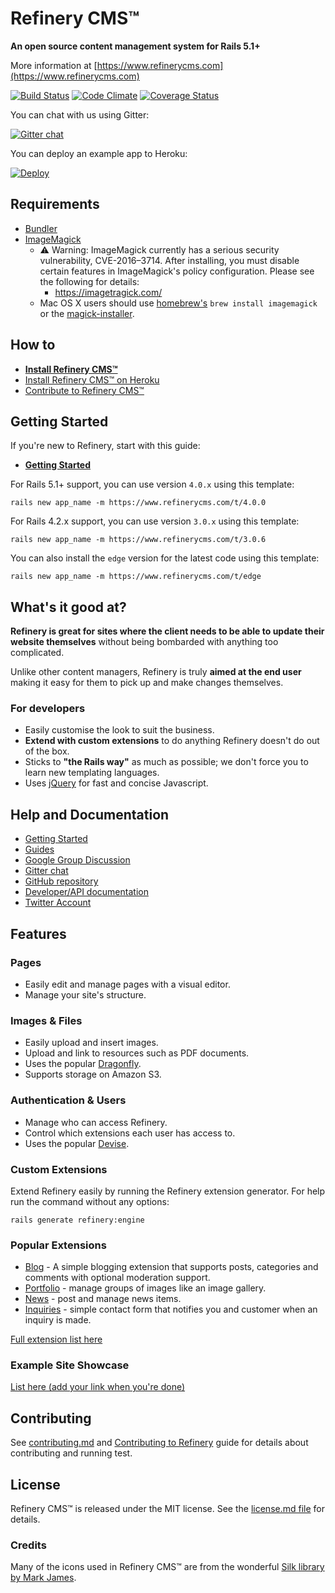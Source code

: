 # Refinery CMS™

__An open source content management system for Rails 5.1+__

More information at [https://www.refinerycms.com](https://www.refinerycms.com)

[![Build Status](https://travis-ci.org/refinery/refinerycms.svg?branch=master)](https://travis-ci.org/refinery/refinerycms)  [![Code Climate](https://codeclimate.com/github/refinery/refinerycms.svg)](https://codeclimate.com/github/refinery/refinerycms)  [![Coverage Status](https://img.shields.io/coveralls/refinery/refinerycms.svg)](https://coveralls.io/r/refinery/refinerycms?branch=master)

You can chat with us using Gitter:

[![Gitter chat](https://badges.gitter.im/refinery/refinerycms.svg)](https://gitter.im/refinery/refinerycms)

You can deploy an example app to Heroku:

[![Deploy](https://www.herokucdn.com/deploy/button.svg)](https://heroku.com/deploy?template=https://github.com/refinery/refinerycms-example-app)

## Requirements

* [Bundler](http://gembundler.com)
* [ImageMagick](http://www.imagemagick.org/script/install-source.php)
  * :warning: Warning: ImageMagick currently has a serious security vulnerability, CVE-2016–3714. After installing, you must disable certain features in ImageMagick's policy configuration. Please see the following for details:
    * https://imagetragick.com/
  * Mac OS X users should use [homebrew's](https://github.com/mxcl/homebrew/wiki/installation) `brew install imagemagick` or the [magick-installer](https://github.com/maddox/magick-installer).

## How to

* __[Install Refinery CMS™](https://www.refinerycms.com/download)__
* [Install Refinery CMS™ on Heroku](https://www.refinerycms.com/guides/heroku)
* [Contribute to Refinery CMS™](readme.md#contributing)

## Getting Started

If you're new to Refinery, start with this guide:

* __[Getting Started](https://www.refinerycms.com/guides/getting-started)__

For Rails 5.1+ support, you can use version `4.0.x` using this template:

    rails new app_name -m https://www.refinerycms.com/t/4.0.0

For Rails 4.2.x support, you can use version `3.0.x` using this template:

    rails new app_name -m https://www.refinerycms.com/t/3.0.6

You can also install the `edge` version for the latest code using this template:

    rails new app_name -m https://www.refinerycms.com/t/edge

## What's it good at?

__Refinery is great for sites where the client needs to be able to update their website themselves__ without being bombarded with anything too complicated.

Unlike other content managers, Refinery is truly __aimed at the end user__ making it easy for them to pick up and make changes themselves.

### For developers

* Easily customise the look to suit the business.
* __Extend with custom extensions__ to do anything Refinery doesn't do out of the box.
* Sticks to __"the Rails way"__ as much as possible; we don't force you to learn new templating languages.
* Uses [jQuery](http://jquery.com/) for fast and concise Javascript.

## Help and Documentation

* [Getting Started](https://www.refinerycms.com/guides/getting-started)
* [Guides](https://www.refinerycms.com/guides)
* [Google Group Discussion](https://groups.google.com/forum/#!forum/refinery-cms)
* [Gitter chat](https://gitter.im/refinery/refinerycms)
* [GitHub repository](https://github.com/refinery/refinerycms)
* [Developer/API documentation](http://rubydoc.info/github/refinery/refinerycms)
* [Twitter Account](https://twitter.com/refinerycms)

## Features

### Pages

* Easily edit and manage pages with a visual editor.
* Manage your site's structure.

### Images & Files

* Easily upload and insert images.
* Upload and link to resources such as PDF documents.
* Uses the popular [Dragonfly](https://github.com/markevans/dragonfly).
* Supports storage on Amazon S3.

### Authentication & Users

* Manage who can access Refinery.
* Control which extensions each user has access to.
* Uses the popular [Devise](https://github.com/plataformatec/devise).

### Custom Extensions

Extend Refinery easily by running the Refinery extension generator.
For help run the command without any options:

    rails generate refinery:engine

### Popular Extensions

* [Blog](https://github.com/refinery/refinerycms-blog) - A simple blogging extension that supports posts, categories and comments with optional moderation support.
* [Portfolio](https://github.com/refinery/refinerycms-portfolio) - manage groups of images like an image gallery.
* [News](https://github.com/refinery/refinerycms-news) - post and manage news items.
* [Inquiries](https://github.com/refinery/refinerycms-inquiries) - simple contact form that notifies you and customer when an inquiry is made.

[Full extension list here](https://www.refinerycms.com/extensions)

### Example Site Showcase

[List here (add your link when you're done)](https://github.com/refinery/refinerycms/wiki/Example-Site-Showcase)

## Contributing

See [contributing.md](contributing.md)
and [Contributing to Refinery](https://www.refinerycms.com/guides/contributing-to-refinery)
guide for details about contributing and running test.

## License

Refinery CMS™ is released under the MIT license. See the [license.md file](license.md#readme) for details.

### Credits

Many of the icons used in Refinery CMS™ are from the wonderful [Silk library by Mark James](http://www.famfamfam.com/lab/icons/silk/).
